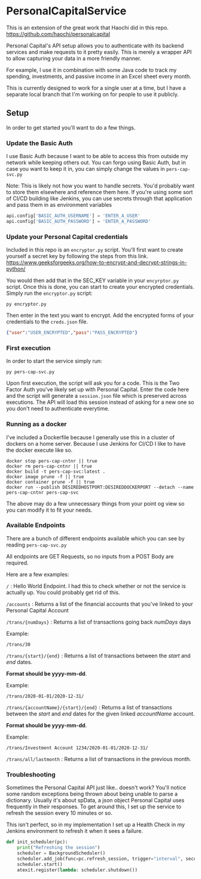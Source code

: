 # PersonalCapitalService

This is an extension of the great work that Haochi did in this repo. https://github.com/haochi/personalcapital

Personal Capital's API setup allows you to authenticate with its backend services and make requests to it pretty easily. This is merely a wrapper API to allow capturing your data in a more friendly manner.

For example, I use it in combination with some Java code to track my spending, investments, and passive income in an Excel sheet every month.

This is currently designed to work for a single user at a time, but I have a separate local branch that I'm working on for people to use it publicly. 

## Setup

In order to get started you'll want to do a few things.

### Update the Basic Auth

I use Basic Auth because I want to be able to access this from outside my network while keeping others out. You can forgo using Basic Auth, but in case you want to keep it in, you can simply change the values in `pers-cap-svc.py`

Note: This is likely not how you want to handle secrets. You'd probably want to store them elsewhere and reference them here. If you're using some sort of CI/CD building like Jenkins, you can use secrets through that application and pass them in as environment variables

```python
api.config['BASIC_AUTH_USERNAME'] = 'ENTER_A_USER'
api.config['BASIC_AUTH_PASSWORD'] = 'ENTER_A_PASSWORD'
```

### Update your Personal Capital credentials

Included in this repo is an `encryptor.py` script. You'll first want to create yourself a secret key by following the steps from this link. https://www.geeksforgeeks.org/how-to-encrypt-and-decrypt-strings-in-python/ 

You would then add that in the SEC_KEY variable in your `encyrptor.py` script.  Once this is done, you can start to create your encrypted credentials. Simply run the `encryptor.py` script:

```shell
py encryptor.py
```

Then enter in the text you want to encrypt. Add the encrypted forms of your credentials to the `creds.json` file.

```json
{"user":"USER_ENCRYPTED","pass":"PASS_ENCRYPTED"}
```

### First execution

In order to start the service simply run:

```shell
py pers-cap-svc.py
```

Upon first execution, the script will ask you for a code. This is the Two Factor Auth you've likely set up with Personal Capital. Enter the code here and the script will generate a `session.json` file which is preserved across executions. The API will load this session instead of asking for a new one so  you don't need to authenticate everytime.

### Running as a docker

I've included a Dockerfile because I generally use this in a cluster of dockers on a home server. Because I use Jenkins for CI/CD I like to have the docker execute like so.

```shell
docker stop pers-cap-cntnr || true
docker rm pers-cap-cntnr || true
docker build -t pers-cap-svc:latest .
docker image prune -f || true
docker container prune -f || true
docker run --publish DESIREDHOSTPORT:DESIREDDOCKERPORT --detach --name pers-cap-cntnr pers-cap-svc
```

The above may do a few unnecessary things from your point og view so you can modify it to fit your needs.

### Available Endpoints

There are a bunch of different endpoints available which you can see by reading `pers-cap-svc.py`

All endpoints are GET Requests, so no inputs from a POST Body are required. 

Here are a few examples:

`/` : Hello World Endpoint. I had this to check whether or not the service is actually up. You could probably get rid of this.

`/accounts` : Returns a list of the financial accounts that you've linked to your Personal Capital Account

`/trans/{numDays}` : Returns a list of transactions going back *numDays* days

Example: 
    
    /trans/30

`/trans/{start}/{end}` : Returns a list of transactions between the *start* and *end* dates. 

**Format should be yyyy-mm-dd**.

Example: 
    
    /trans/2020-01-01/2020-12-31/
    
`/trans/{accountName}/{start}/{end}` : Returns a list of transactions between the *start* and *end* dates for the given linked *accountName* account. 

**Format should be yyyy-mm-dd**.

Example: 
    
    /trans/Investment Account 1234/2020-01-01/2020-12-31/

`/trans/all/lastmonth` : Returns a list of transactions in the previous month. 



### Troubleshooting

Sometimes the Personal Capital API just like.. doesn't work? You'll notice some random exceptions being thrown about being unable to parse a dictionary. Usually it's about spData, a json object Personal Capital uses frequently in their responses. To get around this, I set up the service to refresh the session every 10 minutes or so.

This isn't perfect, so in my implementation I set up a Health Check in my Jenkins environment to refresh it when it sees a failure.

```python
def init_scheduler(pc):
    print("Refreshing the session")
    scheduler = BackgroundScheduler()
    scheduler.add_job(func=pc.refresh_session, trigger="interval", seconds=600)
    scheduler.start()
    atexit.register(lambda: scheduler.shutdown())
```

